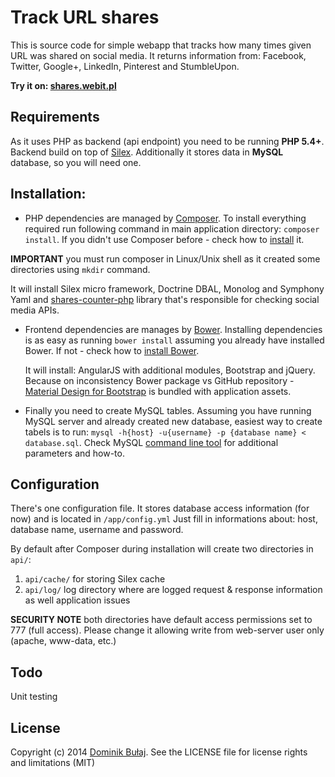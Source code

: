 Track URL shares
================

This is source code for simple webapp that tracks how many times given URL was shared on social media. It returns 
information from: Facebook, Twitter, Google+, LinkedIn, Pinterest and StumbleUpon.

**Try it on: [shares.webit.pl](http://shares.webit.pl)**

## Requirements
As it uses PHP as backend (api endpoint) you need to be running **PHP 5.4+**. Backend build on top of [Silex](http://silex.sensiolabs.org/).
Additionally it stores data in **MySQL** database, so you will need one.


## Installation:

* PHP dependencies are managed by [Composer](https://getcomposer.org/). To install everything required run following command in main application directory: ```composer install```. If you didn't use Composer before - check how to [install](https://getcomposer.org/download/) it. 

 **IMPORTANT** you must run composer in Linux/Unix shell as it created some directories using `mkdir` command.
 
 It will install Silex micro framework, Doctrine DBAL, Monolog and Symphony Yaml and [shares-counter-php](https://github.com/dominikbulaj/shares-counter-php) library that's responsible for checking social media APIs.

 
* Frontend dependencies are manages by [Bower](http://bower.io/). Installing dependencies is as easy as running ```bower install``` assuming you already have installed Bower. If not - check how to [install Bower](http://bower.io/#install-bower).

  It will install: AngularJS with additional modules, Bootstrap and jQuery. Because on inconsistency Bower package vs GitHub repository - [Material Design for Bootstrap](http://fezvrasta.github.io/bootstrap-material-design/) is bundled with application assets.


* Finally you need to create MySQL tables. Assuming you have running MySQL server and already created new database, easiest way to create tabels is to run: ```mysql -h{host} -u{username} -p {database name} < database.sql```. Check MySQL [command line tool](http://dev.mysql.com/doc/refman/5.6/en/mysql.html) for additional parameters and how-to.

## Configuration
There's one configuration file. It stores database access information (for now) and is located in ```/app/config.yml```
Just fill in informations about: host, database name, username and password.

By default after Composer during installation will create two directories in `api/`:

1. `api/cache/` for storing Silex cache
2. `api/log/` log directory where are logged request & response information as well application issues

**SECURITY NOTE** both directories have default access permissions set to 777 (full access). Please change it allowing write from web-server user only (apache, www-data, etc.)

## Todo
Unit testing

## License
Copyright (c) 2014 [Dominik Bułaj](http://www.webit.pl). See the LICENSE file for license rights and limitations (MIT)